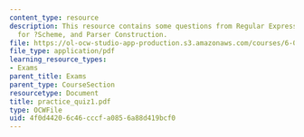 ```yaml
---
content_type: resource
description: This resource contains some questions from Regular Expressions, Grammar
  for ?Scheme, and Parser Construction.
file: https://ol-ocw-studio-app-production.s3.amazonaws.com/courses/6-035-computer-language-engineering-sma-5502-fall-2005/4f0d44206c46cccfa0856a88d419bcf0_practice_quiz1.pdf
file_type: application/pdf
learning_resource_types:
- Exams
parent_title: Exams
parent_type: CourseSection
resourcetype: Document
title: practice_quiz1.pdf
type: OCWFile
uid: 4f0d4420-6c46-cccf-a085-6a88d419bcf0
---
```

